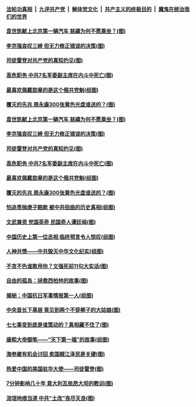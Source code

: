 

####  [法轮功真相](../../../../basic/blob/master/README.md?t=07110102) &nbsp;|&nbsp; [九评共产党](../../../../9ping.md/blob/master/README.md?t=07110102) &nbsp;|&nbsp; [解体党文化](../../../../jtdwh.md/blob/master/README.md?t=07110102)  &nbsp;|&nbsp; [共产主义的终极目的](../../../../gczydzjmd.md/blob/master/README.md?t=07110102) &nbsp;|&nbsp; [魔鬼在统治我们的世界](../../../../mgztzwmdsj.md/blob/master/README.md?t=07110102) 

#### [袁世凯献上北京第一辆汽车 慈禧为何不愿乘坐？(图)](../pages/p6/938860.md?t=07110102) 

#### [李克强哀叹三峡 但无力修正错误的决策(图)](../pages/p6/937538.md?t=07110102) 

#### [司徒雷登对共产党的真知灼见(图)](../pages/p6/934960.md?t=07110102) 

#### [高危职务 中共7名军委副主席在内斗中死亡(图)](../pages/p6/937966.md?t=07110102) 

#### [最喜欢佩戴勋章的是这个俄共党魁(组图)](../pages/p6/938666.md?t=07110102) 

#### [覆灭的先兆 周永康300张黄色光盘谁送的？(图)](../pages/p6/938537.md?t=07110102) 

#### [袁世凯献上北京第一辆汽车 慈禧为何不愿乘坐？(图)](../pages/p6/938860.md?t=07110102) 

#### [李克强哀叹三峡 但无力修正错误的决策(图)](../pages/p6/937538.md?t=07110102) 

#### [司徒雷登对共产党的真知灼见(图)](../pages/p6/934960.md?t=07110102) 

#### [高危职务 中共7名军委副主席在内斗中死亡(图)](../pages/p6/937966.md?t=07110102) 

#### [最喜欢佩戴勋章的是这个俄共党魁(组图)](../pages/p6/938666.md?t=07110102) 

#### [覆灭的先兆 周永康300张黄色光盘谁送的？(图)](../pages/p6/938537.md?t=07110102) 

#### [怕追责抛庚子赔款 被中共扭曲的历史真相(组图)](../pages/p6/938779.md?t=07110102) 

#### [文武兼资 党国英奇 民国奇人谭廷闿(图)](../pages/p6/938512.md?t=07110102) 

#### [中国历史上第一位丞相 临终预言令人惊叹(组图)](../pages/p6/938665.md?t=07110102) 

#### [人神共愤——中共毁灭中华文化纪实(组图)](../pages/p6/938791.md?t=07110102) 

#### [不贪不色谁敢用你？文强死前11句大实话(图)](../pages/p6/938533.md?t=07110102) 

#### [自由的孤岛：拯救西柏林的故事(图)](../pages/p6/938683.md?t=07110102) 

#### [揭秘：中国抗日军事情报第一人(组图)](../pages/p6/938662.md?t=07110102) 

#### [中央首长下基层 竟见到两个不穿裤子的大姑娘(图)](../pages/p6/937961.md?t=07110102) 

#### [七七事变到底是谁策动的？真相藏不住了(图)](../pages/p6/918522.md?t=07110102) 

#### [康熙大帝御笔——“天下第一福”的故事(组图)](../pages/p6/938350.md?t=07110102) 

#### [海参崴有机会讨回 卖国贼江泽民是关键(图)](../pages/p6/938782.md?t=07110102) 

#### [热爱中国的美国驻华大使——司徒雷登(图)](../pages/p6/934961.md?t=07110102) 

#### [7分钟影响几十年 意大利瓦依昂大坝的教训(图)](../pages/p6/937542.md?t=07110102) 

#### [流氓地痞当道 中共“土改”丧尽天良(图)](../pages/p6/937896.md?t=07110102) 

